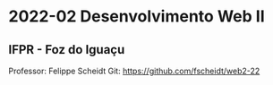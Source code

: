 # 2022-02 Desenvolvimento Web II
## IFPR - Foz do Iguaçu 
Professor: Felippe Scheidt 
Git: https://github.com/fscheidt/web2-22
